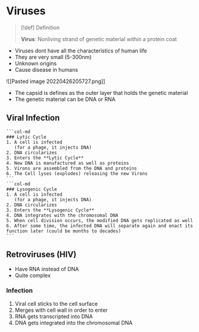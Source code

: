 # Viruses
> [!def] Definition
> 
> **Virus**: Nonliving strand of genetic material within a protein coat

- Viruses dont have all the characteristics of human life
- They are very small (5-300nm)
- Unknown origins
- Cause disease in humans

![[Pasted image 20220426205727.png]]
- The capsid is defines as the outer layer that holds the genetic material
- The genetic material can be DNA or RNA

## Viral Infection
````col
```col-md
### Lytic Cycle
1. A cell is infected
   (for a phage, it injects DNA)
2. DNA circularizes
3. Enters the **Lytic Cycle**
4. New DNA is manufactured as well as proteins
5. Virons are assembled from the DNA and proteins
6. The Cell lyses (explodes) releasing the new Virons
```
```col-md
### Lysogenic Cycle
1. A cell is infected
   (for a phage, it injects DNA)
2. DNA circularizes
3. Enters the **Lysogenic Cycle**
4. DNA integrates with the chromosomal DNA
5. When cell division occurs, the modified DNA gets replicated as well
6. After some time, the infected DNA will separate again and enact its function later (could be months to decades)
```
````

## Retroviruses (HIV)
- Have RNA instead of DNA
- Quite complex

### Infection
1. Viral cell sticks to the cell surface
2. Merges with cell wall in order to enter
3. RNA gets transcripted into DNA
4. DNA gets integrated into the chromosomal DNA